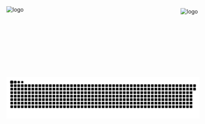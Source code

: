 <img src="https://github-readme-stats.vercel.app/api?username=CHB-learner&show_icons=true" alt="logo" height="160" align="right" style="margin: 5px; margin-bottom: 20px;" />
<img src="https://github-profile-trophy.vercel.app/?username=gengyanlei&theme=flat" alt="logo" height="120" align="center" style="margin: auto; margin-bottom: 20px;" />


<picture>
  <source media="(prefers-color-scheme: dark)" srcset="https://raw.githubusercontent.com/CHB-learner/CHB-learner/output/github-contribution-grid-snake-dark.svg">
  <source media="(prefers-color-scheme: light)" srcset="https://raw.githubusercontent.com/CHB-learner/CHB-learner/output/github-contribution-grid-snake.svg">
  <img alt="github contribution grid snake animation" src="https://raw.githubusercontent.com/CHB-learner/CHB-learner/output/github-contribution-grid-snake.svg">
</picture>
